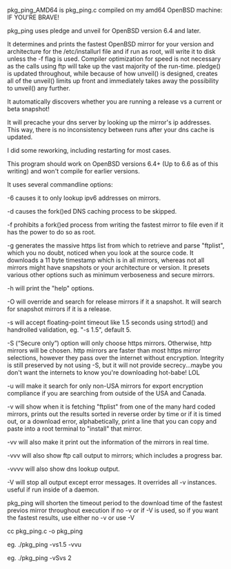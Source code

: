 pkg_ping_AMD64 is pkg_ping.c compiled on my amd64 OpenBSD machine: IF YOU'RE BRAVE!

pkg_ping uses pledge and unveil for OpenBSD version 6.4 and later.

It determines and prints the fastest OpenBSD mirror for your version and architecture for the /etc/installurl file and if run 
as root, will write it to disk unless the -f flag is used.
Compiler optimization for speed is not necessary as the calls using ftp will take up the vast majority of the run-time. 
pledge() is updated throughout, while because of how unveil() is designed, creates all of the unveil() limits up front and
immediately takes away the possibility to unveil() any further.

It automatically discovers whether you are running a release vs a current or beta snapshot!

It will precache your dns server by looking up the mirror's ip addresses.
This way, there is no inconsistency between runs after your dns cache is updated.

I did some reworking, including restarting for most cases.
 
This program should work on OpenBSD versions 6.4+ (Up to 6.6 as of this writing) and won't compile for earlier versions.

It uses several commandline options:

-6 causes it to only lookup ipv6 addresses on mirrors.

-d causes the fork()ed DNS caching process to be skipped.

-f prohibits a fork()ed process from writing the fastest mirror to file even if it has the power to do so as root.

-g generates the massive https list from which to retrieve and parse "ftplist", which you no doubt, noticed when you look at the
   source code. It downloads a 11 byte timestamp which is in all mirrors, whereas not all mirrors might have snapshots or your
   architecture or version. It presets various other options such as minimum verboseness and secure mirrors.

-h will print the "help" options.

-O will override and search for release mirrors if it a snapshot. It will search for snapshot mirrors if it is a release.

-s will accept floating-point timeout like 1.5 seconds using strtod() and handrolled validation, eg. "-s 1.5", default 5.

-S (“Secure only”) option will only choose https mirrors. Otherwise, http mirrors will be chosen. http mirrors are faster than
   most https mirror selections, however they pass over the internet without encryption. Integrity is still preserved by not 
   using -S, but it will not provide secrecy...maybe you don't want the internets to know you're downloading hot-babe! LOL

-u will make it search for only non-USA mirrors for export encryption
   compliance if you are searching from outside of the USA and Canada.

-v will show when it is fetching "ftplist" from one of the many hard coded mirrors, prints out the results 
   sorted in reverse order by time or if it is timed out, or a download error,
   alphabetically, print a line that you can copy and paste into a root terminal to "install" that mirror.
   
   -vv will also make it print out the information of the mirrors in real time.
   
   -vvv will also show ftp call output to mirrors; which includes a progress bar.
   
   -vvvv will also show dns lookup output.

-V will stop all output except error messages. It overrides all -v instances. useful if run inside of a daemon.

pkg_ping will shorten the timeout period to the download time of the fastest previos mirror throughout execution
if no -v or if -V is used, so if you want the fastest results, use either no -v or use -V

cc pkg_ping.c -o pkg_ping

eg. ./pkg_ping -vs1.5 -vvu

eg. ./pkg_ping -vSvs 2
